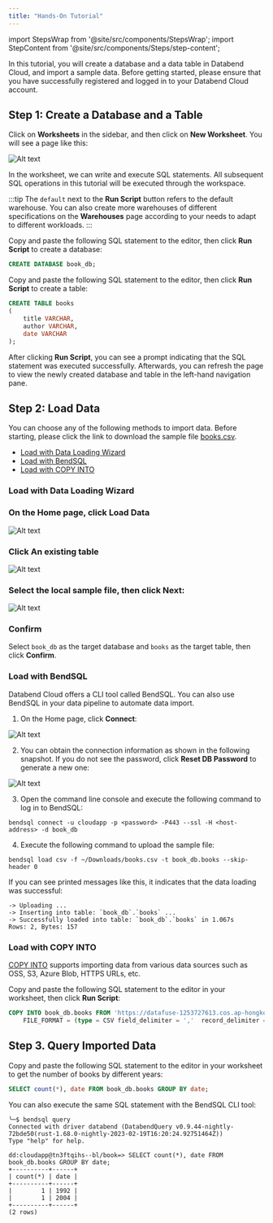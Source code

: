 ```yaml
---
title: "Hands-On Tutorial"
---
```


import StepsWrap from '@site/src/components/StepsWrap';
import StepContent from '@site/src/components/Steps/step-content';

In this tutorial, you will create a database and a data table in Databend Cloud, and import a sample data. Before getting started, please ensure that you have successfully registered and logged in to your Databend Cloud account.

## Step 1: Create a Database and a Table

Click on **Worksheets** in the sidebar, and then click on **New Worksheet**. You will see a page like this:

![Alt text](@site/static/img/documents/getting-started/t1-1.png)

In the worksheet, we can write and execute SQL statements. All subsequent SQL operations in this tutorial will be executed through the workspace.

:::tip
The `default` next to the **Run Script** button refers to the default warehouse. You can also create more warehouses of different specifications on the **Warehouses** page according to your needs to adapt to different workloads.
:::

Copy and paste the following SQL statement to the editor, then click **Run Script** to create a database:

```sql
CREATE DATABASE book_db;
```
Copy and paste the following SQL statement to the editor, then click **Run Script** to create a table:

```sql
CREATE TABLE books
(
    title VARCHAR,
    author VARCHAR,
    date VARCHAR
);
```

After clicking **Run Script**, you can see a prompt indicating that the SQL statement was executed successfully. Afterwards, you can refresh the page to view the newly created database and table in the left-hand navigation pane.

## Step 2: Load Data

You can choose any of the following methods to import data. Before starting, please click the link to download the sample file [books.csv](https://datafuse-1253727613.cos.ap-hongkong.myqcloud.com/data/books.csv).

- [Load with Data Loading Wizard](#load-with-data-loading-wizard)
- [Load with BendSQL](#load-with-bendsql)
- [Load with COPY INTO](#load-with-copy-into)

### Load with Data Loading Wizard 
<StepsWrap>
<StepContent number="1">

### On the Home page, click Load Data

![Alt text](@site/static/img/documents/getting-started/t1-2.png)
</StepContent>
<StepContent number="2">

### Click An existing table

![Alt text](@site/static/img/documents/getting-started/t1-3.png)
</StepContent>
<StepContent number="3">

### Select the local sample file, then click Next:

![Alt text](@site/static/img/documents/getting-started/t1-4.png)
</StepContent>

<StepContent number="4">

### Confirm

  Select `book_db` as the target database and `books` as the target table, then click **Confirm**.
</StepContent>
</StepsWrap>


### Load with BendSQL

Databend Cloud offers a CLI tool called BendSQL. You can also use BendSQL in your data pipeline to automate data import.

1. On the Home page, click **Connect**:

![Alt text](@site/static/img/documents/getting-started/t1-2.png)

2. You can obtain the connection information as shown in  the following snapshot. If you do not see the password, click **Reset DB Password** to generate a new one:

![Alt text](@site/static/img/documents/getting-started/t1-6.png)

3. Open the command line console and execute the following command to log in to BendSQL:

```shell
bendsql connect -u cloudapp -p <password> -P443 --ssl -H <host-address> -d book_db
```

4. Execute the following command to upload the sample file:

```shell
bendsql load csv -f ~/Downloads/books.csv -t book_db.books --skip-header 0
```

If you can see printed messages like this, it indicates that the data loading was successful:

```shell
-> Uploading ...
-> Inserting into table: `book_db`.`books` ...
-> Successfully loaded into table: `book_db`.`books` in 1.067s
Rows: 2, Bytes: 157
```

### Load with COPY INTO

[COPY INTO](/sql/sql-commands/dml/dml-copy-into-table) supports importing data from various data sources such as OSS, S3, Azure Blob, HTTPS URLs, etc.

Copy and paste the following SQL statement to the editor in your worksheet, then click **Run Script**:

```sql
COPY INTO book_db.books FROM 'https://datafuse-1253727613.cos.ap-hongkong.myqcloud.com/data/books.csv'
    FILE_FORMAT = (type = CSV field_delimiter = ','  record_delimiter = '\n' skip_header = 0);
```

## Step 3. Query Imported Data

Copy and paste the following SQL statement to the editor in your worksheet to get the number of books by different years:

```sql
SELECT count(*), date FROM book_db.books GROUP BY date;
```

You can also execute the same SQL statement with the BendSQL CLI tool:

```shell
╰─$ bendsql query
Connected with driver databend (DatabendQuery v0.9.44-nightly-72bde50(rust-1.68.0-nightly-2023-02-19T16:20:24.92751464Z))
Type "help" for help.

dd:cloudapp@tn3ftqihs--bl/book=> SELECT count(*), date FROM book_db.books GROUP BY date;
+----------+------+
| count(*) | date |
+----------+------+
|        1 | 1992 |
|        1 | 2004 |
+----------+------+
(2 rows)
```
